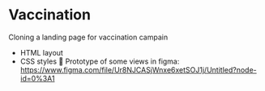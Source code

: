 # Vaccination

Cloning a landing page for vaccination campain
- HTML layout
- CSS styles :wolf: 
Prototype of some views in figma: https://www.figma.com/file/Ur8NJCASjWnxe6xetSOJ1j/Untitled?node-id=0%3A1 
